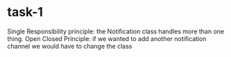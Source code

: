 # task-1

Single Responsibility principle: the Notification class handles more than one thing.
Open Closed Principle: if we wanted to add another notification channel we would have to change the class
